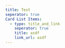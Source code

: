 ```yaml
---
title: Test
seperator: true
Card List Items:
  - type: title_and_link
    seperator: true
    title: asdf
    link_url: asdf
---
```

